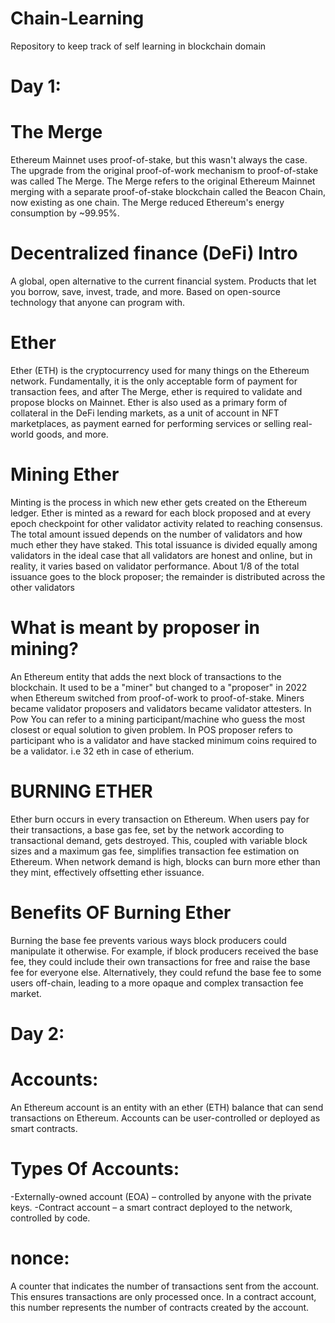 # Chain-Learning
Repository to keep track of self learning in blockchain domain
# Day 1:

# The Merge
Ethereum Mainnet uses proof-of-stake, but this wasn't always the case.
The upgrade from the original proof-of-work mechanism to proof-of-stake was called The Merge.
The Merge refers to the original Ethereum Mainnet merging with a separate proof-of-stake blockchain called the Beacon Chain, now existing as one chain.
The Merge reduced Ethereum's energy consumption by ~99.95%.

# Decentralized finance (DeFi) Intro
A global, open alternative to the current financial system.
Products that let you borrow, save, invest, trade, and more.
Based on open-source technology that anyone can program with.

# Ether
Ether (ETH) is the cryptocurrency used for many things on the Ethereum network. Fundamentally, it is the only acceptable form of payment for transaction fees, and after The Merge, ether is required to validate and propose blocks on Mainnet. Ether is also used as a primary form of collateral in the DeFi lending markets, as a unit of account in NFT marketplaces, as payment earned for performing services or selling real-world goods, and more.

# Mining Ether
Minting is the process in which new ether gets created on the Ethereum ledger.
Ether is minted as a reward for each block proposed and at every epoch checkpoint for other validator activity related to reaching consensus. The total amount issued depends on the number of validators and how much ether they have staked. This total issuance is divided equally among validators in the ideal case that all validators are honest and online, but in reality, it varies based on validator performance. About 1/8 of the total issuance goes to the block proposer; the remainder is distributed across the other validators

# What is meant by proposer in mining?
An Ethereum entity that adds the next block of transactions to the blockchain. It used to be a "miner" but changed to a "proposer" in 2022 when Ethereum switched from proof-of-work to proof-of-stake. Miners became validator proposers and validators became validator attesters.
In Pow You can refer to a mining participant/machine who guess the most closest or equal solution to given problem. In POS proposer refers to participant who is a validator and have stacked minimum coins required to be a validator. i.e 32 eth in case of etherium.

# BURNING ETHER
Ether burn occurs in every transaction on Ethereum. When users pay for their transactions, a base gas fee, set by the network according to transactional demand, gets destroyed. This, coupled with variable block sizes and a maximum gas fee, simplifies transaction fee estimation on Ethereum. When network demand is high, blocks can burn more ether than they mint, effectively offsetting ether issuance.

# Benefits OF Burning Ether
Burning the base fee prevents various ways block producers could manipulate it otherwise. For example, if block producers received the base fee, they could include their own transactions for free and raise the base fee for everyone else. Alternatively, they could refund the base fee to some users off-chain, leading to a more opaque and complex transaction fee market.


# Day 2:
  
# Accounts:
An Ethereum account is an entity with an ether (ETH) balance that can send transactions on Ethereum. Accounts can be user-controlled or deployed as smart contracts.

# Types Of Accounts:
-Externally-owned account (EOA) – controlled by anyone with the private keys. 
-Contract account – a smart contract deployed to the network, controlled by code. 

# nonce:
A counter that indicates the number of transactions sent from the account. This ensures transactions are only processed once. In a contract account, this number represents the number of contracts created by the account.

